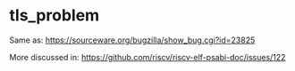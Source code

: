 # tls_problem

Same as: https://sourceware.org/bugzilla/show_bug.cgi?id=23825

More discussed in: https://github.com/riscv/riscv-elf-psabi-doc/issues/122
